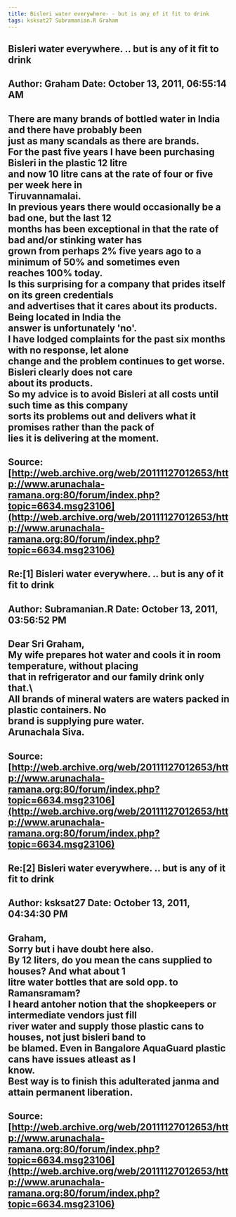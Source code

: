 ```yaml
--- 
title: Bisleri water everywhere- - but is any of it fit to drink   
tags: ksksat27 Subramanian.R Graham  
---  
```

## Bisleri water everywhere. .. but is any of it fit to drink  
Author: Graham              Date: October 13, 2011, 06:55:14 AM  
---  
There are many brands of bottled water in India and there have probably been  
just as many scandals as there are brands.   
For the past five years I have been purchasing Bisleri in the plastic 12 litre  
and now 10 litre cans at the rate of four or five per week here in  
Tiruvannamalai.   
In previous years there would occasionally be a bad one, but the last 12  
months has been exceptional in that the rate of bad and/or stinking water has  
grown from perhaps 2% five years ago to a minimum of 50% and sometimes even  
reaches 100% today.   
Is this surprising for a company that prides itself on its green credentials  
and advertises that it cares about its products. Being located in India the  
answer is unfortunately 'no'.   
I have lodged complaints for the past six months with no response, let alone  
change and the problem continues to get worse. Bisleri clearly does not care  
about its products.   
So my advice is to avoid Bisleri at all costs until such time as this company  
sorts its problems out and delivers what it promises rather than the pack of  
lies it is delivering at the moment.
 ---  
Source:[http://web.archive.org/web/20111127012653/http://www.arunachala-ramana.org:80/forum/index.php?topic=6634.msg23106](http://web.archive.org/web/20111127012653/http://www.arunachala-ramana.org:80/forum/index.php?topic=6634.msg23106)   
---  

## Re:[1] Bisleri water everywhere. .. but is any of it fit to drink  
Author: Subramanian.R       Date: October 13, 2011, 03:56:52 PM  
---  
Dear Sri Graham,   
My wife prepares hot water and cools it in room temperature, without placing  
that in refrigerator and our family drink only that.\   
All brands of mineral waters are waters packed in plastic containers. No  
brand is supplying pure water.   
Arunachala Siva.
 ---  
Source:[http://web.archive.org/web/20111127012653/http://www.arunachala-ramana.org:80/forum/index.php?topic=6634.msg23106](http://web.archive.org/web/20111127012653/http://www.arunachala-ramana.org:80/forum/index.php?topic=6634.msg23106)   
---  

## Re:[2] Bisleri water everywhere. .. but is any of it fit to drink  
Author: ksksat27            Date: October 13, 2011, 04:34:30 PM  
---  
Graham,   
Sorry but i have doubt here also.   
By 12 liters, do you mean the cans supplied to houses? And what about 1  
litre water bottles that are sold opp. to Ramansramam?   
I heard antoher notion that the shopkeepers or intermediate vendors just fill  
river water and supply those plastic cans to houses, not just bisleri band to  
be blamed. Even in Bangalore AquaGuard plastic cans have issues atleast as I  
know.   
Best way is to finish this adulterated janma and attain permanent liberation.
 ---  
Source:[http://web.archive.org/web/20111127012653/http://www.arunachala-ramana.org:80/forum/index.php?topic=6634.msg23106](http://web.archive.org/web/20111127012653/http://www.arunachala-ramana.org:80/forum/index.php?topic=6634.msg23106)   
---  

